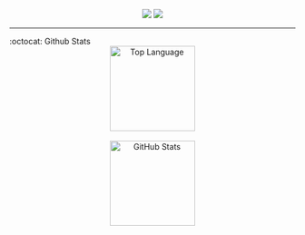 <div align="justify">
    <p align="center">
<image src="https://readme-typing-svg.herokuapp.com?font=Fira+Code&pause=1000&width=435&lines=I'm+Robert%2C+a+FrontEnd+developer+;My+main+lang+are+Js+and+C%23">
    <image src="https://github.com/LeerotByte/LeerotByte/blob/main/git/myrom.gif">
    </p
</div>
        <hr>
  <!-- Github Stats -->
:octocat: Github Stats
        
  <div align="center">
    <a href="#"><img height="150px" align="center" alt="Top Language" src="https://github-readme-stats.vercel.app/api/top-langs/?username=leerotbyte&layout=compact&line_height=21&hide_border=true&theme=dark"/></a></td>
  </div>

  <br>

  <div align="center">
    <a href="#"><img height="150px" align="center" alt="GitHub Stats" src="https://github-readme-stats.vercel.app/api?username=leerotbyte&count_private=true&show_icons=true&include_all_commits=true&line_height=21&hide_border=true&theme=dark"/></a>
  </div>

<!--
**LeerotByte/LeerotByte** is a ✨ _special_ ✨ repository because its `README.md` (this file) appears on your GitHub profile.

Here are some ideas to get you started:

- 🔭 I’m currently working on ...
- 🌱 I’m currently learning ...
- 👯 I’m looking to collaborate on ...
- 🤔 I’m looking for help with ...
- 💬 Ask me about ...
- 📫 How to reach me: ...
- 😄 Pronouns: ...
- ⚡ Fun fact: ...
-->

